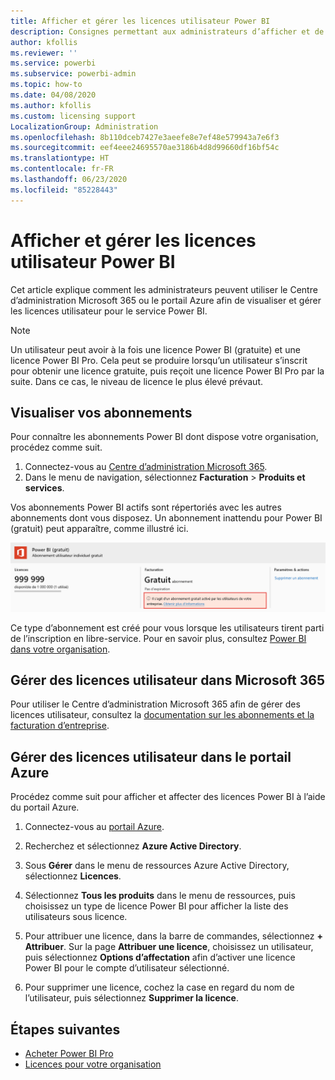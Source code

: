 ```yaml
---
title: Afficher et gérer les licences utilisateur Power BI
description: Consignes permettant aux administrateurs d’afficher et de gérer les licences utilisateur Power BI dans leur organisation.
author: kfollis
ms.reviewer: ''
ms.service: powerbi
ms.subservice: powerbi-admin
ms.topic: how-to
ms.date: 04/08/2020
ms.author: kfollis
ms.custom: licensing support
LocalizationGroup: Administration
ms.openlocfilehash: 8b110dceb7427e3aeefe8e7ef48e579943a7e6f3
ms.sourcegitcommit: eef4eee24695570ae3186b4d8d99660df16bf54c
ms.translationtype: HT
ms.contentlocale: fr-FR
ms.lasthandoff: 06/23/2020
ms.locfileid: "85228443"
---
```

# <a name="view-and-manage-power-bi-user-licenses"></a>Afficher et gérer les licences utilisateur Power BI

Cet article explique comment les administrateurs peuvent utiliser le Centre d’administration Microsoft 365 ou le portail Azure afin de visualiser et gérer les licences utilisateur pour le service Power BI.

> [!NOTE]
>
>Un utilisateur peut avoir à la fois une licence Power BI (gratuite) et une licence Power BI Pro. Cela peut se produire lorsqu’un utilisateur s’inscrit pour obtenir une licence gratuite, puis reçoit une licence Power BI Pro par la suite. Dans ce cas, le niveau de licence le plus élevé prévaut.
>

## <a name="view-your-subscriptions"></a>Visualiser vos abonnements

Pour connaître les abonnements Power BI dont dispose votre organisation, procédez comme suit.

1. Connectez-vous au [Centre d’administration Microsoft 365](https://admin.microsoft.com).
2. Dans le menu de navigation, sélectionnez **Facturation** > **Produits et services**.

Vos abonnements Power BI actifs sont répertoriés avec les autres abonnements dont vous disposez. Un abonnement inattendu pour Power BI (gratuit) peut apparaître, comme illustré ici.

  ![Abonnement gratuit power BI activé par l’utilisateur](media/service-admin-manage-licenses/power-bi-free-user-activated.png)

Ce type d’abonnement est créé pour vous lorsque les utilisateurs tirent parti de l’inscription en libre-service. Pour en savoir plus, consultez [Power BI dans votre organisation](https://docs.microsoft.com/microsoft-365/admin/misc/power-bi-in-your-organization?view=o365-worldwide).

## <a name="manage-user-licenses-in-microsoft-365"></a>Gérer des licences utilisateur dans Microsoft 365

Pour utiliser le Centre d’administration Microsoft 365 afin de gérer des licences utilisateur, consultez la [documentation sur les abonnements et la facturation d’entreprise](https://docs.microsoft.com/microsoft-365/commerce/?view=o365-worldwide).

## <a name="manage-user-licenses-in-azure-portal"></a>Gérer des licences utilisateur dans le portail Azure

Procédez comme suit pour afficher et affecter des licences Power BI à l’aide du portail Azure.

1. Connectez-vous au [portail Azure](https://portal.azure.com).

2. Recherchez et sélectionnez **Azure Active Directory**.

3. Sous **Gérer** dans le menu de ressources Azure Active Directory, sélectionnez **Licences**.

4. Sélectionnez **Tous les produits** dans le menu de ressources, puis choisissez un type de licence Power BI pour afficher la liste des utilisateurs sous licence.

5. Pour attribuer une licence, dans la barre de commandes, sélectionnez **+ Attribuer**. Sur la page **Attribuer une licence**, choisissez un utilisateur, puis sélectionnez **Options d’affectation** afin d’activer une licence Power BI pour le compte d’utilisateur sélectionné.

6. Pour supprimer une licence, cochez la case en regard du nom de l’utilisateur, puis sélectionnez **Supprimer la licence**.

## <a name="next-steps"></a>Étapes suivantes

- [Acheter Power BI Pro](service-admin-purchasing-power-bi-pro.md)
- [Licences pour votre organisation](service-admin-licensing-organization.md)
